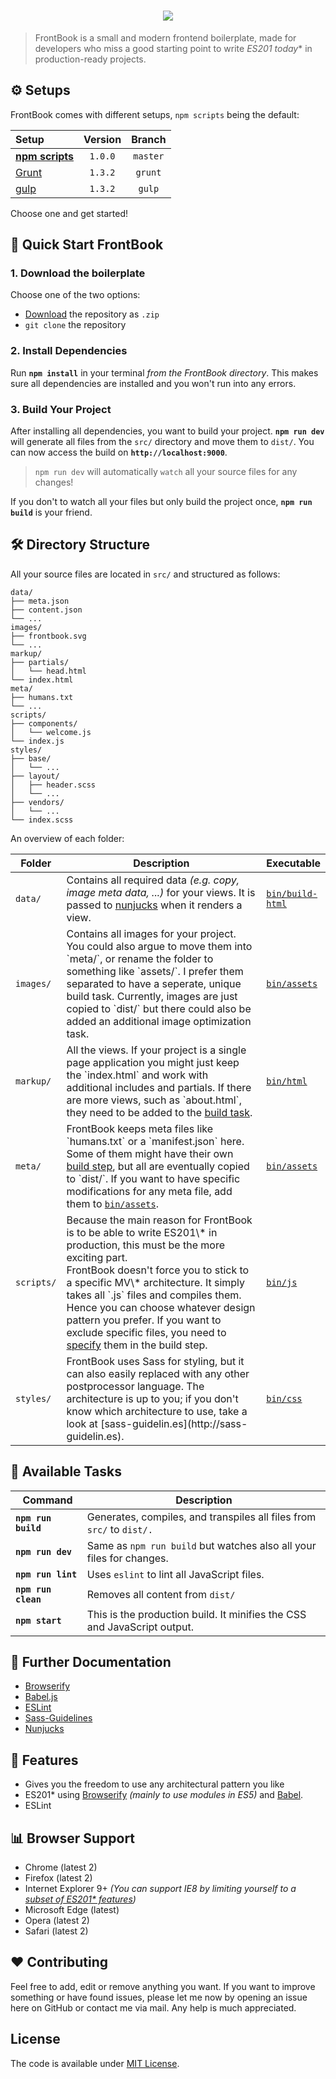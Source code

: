 <h1 align="center"><img src="https://cdn.rawgit.com/morkro/FrontBook/master/media/frontbook-type.svg"></h1>

> FrontBook is a small and modern frontend boilerplate, made for developers who miss a good starting point to write **ES201* today** in production-ready projects.

## ⚙ Setups
FrontBook comes with different setups, `npm scripts` being the default:

| Setup | Version | Branch |
| :---- | :-----: | :----: |
| [**npm scripts**](https://github.com/morkro/FrontBook) | `1.0.0` | `master` |
| [Grunt](https://github.com/morkro/FrontBook/tree/grunt) | `1.3.2` | `grunt` |
| [gulp](https://github.com/morkro/FrontBook/tree/gulp) | `1.3.2` | `gulp` |

Choose one and get started!

## 💾 Quick Start FrontBook
### 1. Download the boilerplate
Choose one of the two options:

* [Download](https://github.com/morkro/FrontBook/archive/master.zip) the repository as `.zip`
* `git clone` the repository

### 2. Install Dependencies
Run **`npm install`** in your terminal _from the FrontBook directory_. This makes sure all dependencies are installed and you won't run into any errors.

### 3. Build Your Project
After installing all dependencies, you want to build your project. **`npm run dev`** will generate all files from the `src/` directory and move them to `dist/`. You can now access the build on **`http://localhost:9000`**.

> `npm run dev` will automatically `watch` all your source files for any changes!

If you don't to watch all your files but only build the project once, **`npm run build`** is your friend.

## 🛠 Directory Structure
All your source files are located in `src/` and structured as follows:

```
data/
├── meta.json
├── content.json
└── ...
images/
├── frontbook.svg
└── ...
markup/
├── partials/
│   └── head.html
└── index.html
meta/
├── humans.txt
└── ...
scripts/
├── components/
│   └── welcome.js
└── index.js
styles/
├── base/
│   └── ...
├── layout/
│   ├── header.scss
│   └── ...
├── vendors/
│   └── ...
└── index.scss
```

An overview of each folder:

<table>
	<thead>
		<tr>
			<th style="width:10%">Folder</th>
			<th style="width:65%">Description</th>
			<th style="width:15%">Executable</th>
		</tr>
	</thead>
	<tbody>
		<tr>
			<td><code>data/</code></td>
			<td>
				Contains all required data <em>(e.g. copy, image meta data, ...)</em> for your views. It is passed to <a href="https://github.com/morkro/FrontBook/blob/master/bin/html#L42">nunjucks</a> when it renders a view.
			</td>
			<td>
				<a href="https://github.com/morkro/FrontBook/blob/master/bin/html"><code>bin/build-html</code></a>
			</td>
		</tr>
		<tr>
			<td><code>images/</code></td>
			<td>
				Contains all images for your project. You could also argue to move them into `meta/`, or rename the folder to something like `assets/`. I prefer them separated to have a seperate, unique build task. Currently, images are just copied to `dist/` but there could also be added an additional image optimization task.
			</td>
			<td>
				<a href="https://github.com/morkro/FrontBook/blob/master/bin/assets#L58"><code>bin/assets</code></a>
			</td>
		</tr>
		<tr>
			<td><code>markup/</code></td>
			<td>
				All the views. If your project is a single page application you might just keep the `index.html` and work with additional includes and partials. If there are more views, such as `about.html`, they need to be added to the <a href="https://github.com/morkro/FrontBook/blob/master/bin/html">build task</a>.
			</td>
			<td>
				<a href="https://github.com/morkro/FrontBook/blob/master/bin/html"><code>bin/html</code></a>
			</td>
		</tr>
		<tr>
			<td><code>meta/</code></td>
			<td>
				FrontBook keeps meta files like `humans.txt` or a `manifest.json` here. Some of them might have their own <a href="https://github.com/morkro/FrontBook/blob/master/bin/assets#L12">build step</a>, but all are eventually copied to `dist/`. If you want to have specific modifications for any meta file, add them to <a href="https://github.com/morkro/FrontBook/blob/master/bin/assets"><code>bin/assets</code></a>.
			</td>
			<td>
				<a href="https://github.com/morkro/FrontBook/blob/master/bin/assets"><code>bin/assets</code></a>
			</td>
		</tr>
		<tr>
			<td><code>scripts/</code></td>
			<td>
				Because the main reason for FrontBook is to be able to write ES201\* in production, this must be the more exciting part. <br>
				FrontBook doesn't force you to stick to a specific MV\* architecture. It simply takes all `.js` files and compiles them. Hence you can choose whatever design pattern you prefer. If you want to exclude specific files, you need to <a href="https://github.com/morkro/FrontBook/blob/master/bin/js#L20">specify</a> them in the build step.
			</td>
			<td>
				<a href="https://github.com/morkro/FrontBook/blob/master/bin/js"><code>bin/js</code></a>
			</td>
		</tr>
		<tr>
			<td><code>styles/</code></td>
			<td>
				FrontBook uses Sass for styling, but it can also easily replaced with any other postprocessor language. The architecture is up to you; if you don't know which architecture to use, take a look at [sass-guidelin.es](http://sass-guidelin.es).
			</td>
			<td>
				<a href="https://github.com/morkro/FrontBook/blob/master/bin/css"><code>bin/css</code></a>
			</td>
		</tr>
	</tbody>
</table>

## 🔧 Available Tasks
| Command | Description |
| ------- | ----------- |
| **`npm run build`** | Generates, compiles, and transpiles all files from `src/` to `dist/.` |
| **`npm run dev`** | Same as `npm run build` but watches also all your files for changes. |
| **`npm run lint`** | Uses `eslint` to lint all JavaScript files. |
| **`npm run clean`** | Removes all content from `dist/` |
| **`npm start`** | This is the production build. It minifies the CSS and JavaScript output. |

## 📃 Further Documentation
- [Browserify](http://browserify.org)
- [Babel.js](http://babeljs.io)
- [ESLint](http://eslint.org)
- [Sass-Guidelines](http://www.sass-guidelin.es)
- [Nunjucks](https://mozilla.github.io/nunjucks/)

## 🎊 Features
- Gives you the freedom to use any architectural pattern you like
- ES201* using [Browserify](http://browserify.org/) _(mainly to use modules in ES5)_ and [Babel](https://babeljs.io/).
- ESLint

## 📊 Browser Support
- Chrome (latest 2)
- Firefox (latest 2)
- Internet Explorer 9+ _(You can support IE8 by limiting yourself to a [subset of ES201* features](http://babeljs.io/docs/advanced/caveats/))_
- Microsoft Edge (latest)
- Opera (latest 2)
- Safari (latest 2)

## ❤️ Contributing
Feel free to add, edit or remove anything you want.
If you want to improve something or have found issues, please let me now by opening an issue here on GitHub or contact me via mail. Any help is much appreciated.

## License
The code is available under [MIT License](https://github.com/morkro/FrontBook/blob/master/LICENSE).

[logo-type]: https://raw.githubusercontent.com/morkro/FrontBook/master/src/assets/logo/frontbook.png
